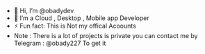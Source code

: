 - 👋 Hi, I’m @obadydev
- 👀 I’m a Cloud , Desktop , Mobile app Developer 
- ⚡ Fun fact: This is Not my offical Acoounts
- Note : There is a lot of projects is private you can contact me by Telegram : @obady227 To get it 

<!---
obadydev/obadydev is a ✨ special ✨ repository because its `README.md` (this file) appears on your GitHub profile.
You can click the Preview link to take a look at your changes.
--->
